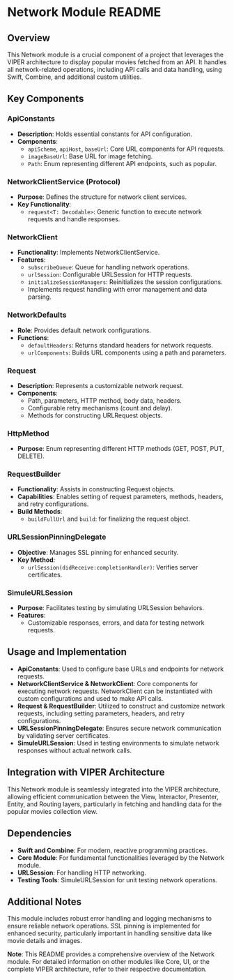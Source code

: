 # Network Module README

## Overview
This Network module is a crucial component of a project that leverages the VIPER architecture to display popular movies fetched from an API. It handles all network-related operations, including API calls and data handling, using Swift, Combine, and additional custom utilities.

## Key Components

### ApiConstants
- **Description**: Holds essential constants for API configuration.
- **Components**:
  - `apiScheme`, `apiHost`, `baseUrl`: Core URL components for API requests.
  - `imageBaseUrl`: Base URL for image fetching.
  - `Path`: Enum representing different API endpoints, such as popular.

### NetworkClientService (Protocol)
- **Purpose**: Defines the structure for network client services.
- **Key Functionality**:
  - `request<T: Decodable>`: Generic function to execute network requests and handle responses.

### NetworkClient
- **Functionality**: Implements NetworkClientService.
- **Features**:
  - `subscribeQueue`: Queue for handling network operations.
  - `urlSession`: Configurable URLSession for HTTP requests.
  - `initializeSessionManagers`: Reinitializes the session configurations.
  - Implements request handling with error management and data parsing.

### NetworkDefaults
- **Role**: Provides default network configurations.
- **Functions**:
  - `defaultHeaders`: Returns standard headers for network requests.
  - `urlComponents`: Builds URL components using a path and parameters.

### Request
- **Description**: Represents a customizable network request.
- **Components**:
  - Path, parameters, HTTP method, body data, headers.
  - Configurable retry mechanisms (count and delay).
  - Methods for constructing URLRequest objects.

### HttpMethod
- **Purpose**: Enum representing different HTTP methods (GET, POST, PUT, DELETE).

### RequestBuilder
- **Functionality**: Assists in constructing Request objects.
- **Capabilities**: Enables setting of request parameters, methods, headers, and retry configurations.
- **Build Methods**:
  - `buildFullUrl` and `build`: for finalizing the request object.

### URLSessionPinningDelegate
- **Objective**: Manages SSL pinning for enhanced security.
- **Key Method**:
  - `urlSession(didReceive:completionHandler)`: Verifies server certificates.

### SimuleURLSession
- **Purpose**: Facilitates testing by simulating URLSession behaviors.
- **Features**:
  - Customizable responses, errors, and data for testing network requests.

## Usage and Implementation
- **ApiConstants**: Used to configure base URLs and endpoints for network requests.
- **NetworkClientService & NetworkClient**: Core components for executing network requests. NetworkClient can be instantiated with custom configurations and used to make API calls.
- **Request & RequestBuilder**: Utilized to construct and customize network requests, including setting parameters, headers, and retry configurations.
- **URLSessionPinningDelegate**: Ensures secure network communication by validating server certificates.
- **SimuleURLSession**: Used in testing environments to simulate network responses without actual network calls.

## Integration with VIPER Architecture
This Network module is seamlessly integrated into the VIPER architecture, allowing efficient communication between the View, Interactor, Presenter, Entity, and Routing layers, particularly in fetching and handling data for the popular movies collection view.

## Dependencies
- **Swift and Combine**: For modern, reactive programming practices.
- **Core Module**: For fundamental functionalities leveraged by the Network module.
- **URLSession**: For handling HTTP networking.
- **Testing Tools**: SimuleURLSession for unit testing network operations.

## Additional Notes
This module includes robust error handling and logging mechanisms to ensure reliable network operations. SSL pinning is implemented for enhanced security, particularly important in handling sensitive data like movie details and images.

**Note**: This README provides a comprehensive overview of the Network module. For detailed information on other modules like Core, UI, or the complete VIPER architecture, refer to their respective documentation.
